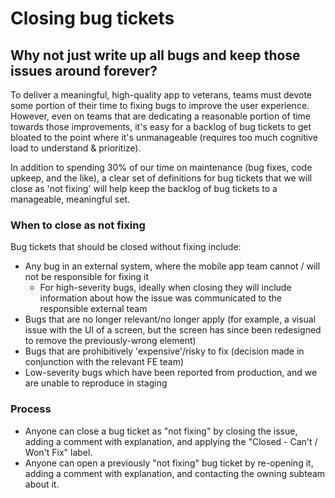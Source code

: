 # Closing bug tickets

## Why not just write up all bugs and keep those issues around forever?
To deliver a meaningful, high-quality app to veterans, teams must devote some portion of their time to fixing bugs to improve the user experience. However, even on teams that are dedicating a reasonable portion of time towards those improvements, it's easy for a backlog of bug tickets to get bloated to the point where it's unmanageable (requires too much cognitive load to understand & prioritize).

In addition to spending 30% of our time on maintenance (bug fixes, code upkeep, and the like), a clear set of definitions for bug tickets that we will close as 'not fixing' will help keep the backlog of bug tickets to a manageable, meaningful set.

### When to close as not fixing
Bug tickets that should be closed without fixing include:
- Any bug in an external system, where the mobile app team cannot / will not be responsible for fixing it
    - For high-severity bugs, ideally when closing they will include information about how the issue was communicated to the responsible external team
- Bugs that are no longer relevant/no longer apply (for example, a visual issue with the UI of a screen, but the screen has since been redesigned to remove the previously-wrong element)
- Bugs that are prohibitively 'expensive'/risky to fix (decision made in conjunction with the relevant FE team)
- Low-severity bugs which have been reported from production, and we are unable to reproduce in staging

### Process
- Anyone can close a bug ticket as "not fixing" by closing the issue, adding a comment with explanation, and applying the "Closed - Can't / Won't Fix" label.
- Anyone can open a previously "not fixing" bug ticket by re-opening it, adding a comment with explanation, and contacting the owning subteam about it.